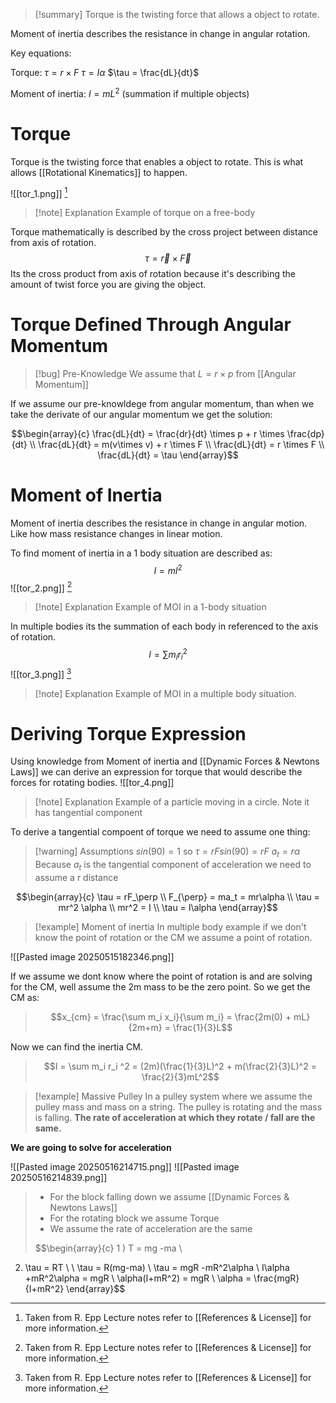 
>[!summary]
Torque is the twisting force that allows a object to rotate.
>
Moment of inertia describes the resistance in change in angular rotation.
>
Key equations:
>
Torque:
$\tau = r \times F$
$\tau = I\alpha$
$\tau = \frac{dL}{dt}$
>
Moment of inertia:
$I = mL^2$
(summation if multiple objects)

# Torque
Torque is the twisting force that enables a object to rotate. This is what allows [[Rotational Kinematics]] to happen. 

![[tor_1.png]]
[^1]
>[!note] Explanation
Example of torque on a free-body

Torque mathematically is described by the cross project between distance from axis of rotation. $$\tau = \vec{r} \times \vec{F}$$Its the cross product from axis of rotation because it's describing the amount of twist force you are giving the object.

# Torque Defined Through Angular Momentum 
>[!bug] Pre-Knowledge
We assume that $L = r \times p$ from [[Angular Momentum]] 

If we assume our pre-knowldege from angular momentum, than when we take the derivate of our angular momentum we get the solution:

$$\begin{array}{c}
\frac{dL}{dt} = \frac{dr}{dt} \times p + r \times \frac{dp}{dt} \\ 
\frac{dL}{dt} = m(v\times v) + r \times F \\ 
\frac{dL}{dt} = r \times F \\ 
\frac{dL}{dt} = \tau
\end{array}$$

# Moment of Inertia 
Moment of inertia describes the resistance in change in angular motion. Like how mass resistance changes in linear motion. 

To find moment of inertia in a 1 body situation are described as:
$$I = ml^2$$
![[tor_2.png]]
[^1]
>[!note] Explanation
Example of MOI in a 1-body situation

In multiple bodies its the summation of each body in referenced to the axis of rotation.
$$I = \sum m_i r_i^2$$
![[tor_3.png]]
[^1]
>[!note] Explanation
Example of MOI in a multiple body situation.

# Deriving Torque Expression
Using knowledge from Moment of inertia and [[Dynamic Forces & Newtons Laws]] we can derive an expression for torque that would describe the forces for rotating bodies. 
![[tor_4.png]]
>[!note] Explanation
Example of a particle moving in a circle. Note it has tangential component 

To derive a tangential compoent of torque we need to assume one thing:
>[!warning] Assumptions 
$sin(90) = 1$ 
>so
$\tau = rFsin(90) = rF$
$a_t = r\alpha$ 
>Because $a_t$ is the tangential component of acceleration we need to assume a r distance

$$\begin{array}{c}
\tau = rF_\perp  \\ 
F_{\perp} = ma_t = mr\alpha \\ 
\tau = mr^2 \alpha \\
mr^2 = I \\ 
\tau = I\alpha
\end{array}$$




>[!example] Moment of inertia 
>In multiple body example if we don't know the point of rotation or the CM we assume a point of rotation.
>
![[Pasted image 20250515182346.png]]
>
If we assume we dont know where the point of rotation is and are solving for the CM, well assume the 2m mass to be the zero point. So we get the CM as:
>$$x_{cm} = \frac{\sum m_i x_i}{\sum m_i} = \frac{2m(0) + mL}{2m+m} = \frac{1}{3}L$$
>
Now we can find the inertia CM.
>$$I = \sum m_i r_i ^2 = (2m)(\frac{1}{3}L)^2 + m(\frac{2}{3}L)^2 = \frac{2}{3}mL^2$$

>[!example] Massive Pulley
In a pulley system where we assume the pulley mass and mass on a string. The pulley is rotating and the mass is falling. **The rate of acceleration at which they rotate / fall are the same.** 
>
**We are going to solve for acceleration**
>
![[Pasted image 20250516214715.png]]
![[Pasted image 20250516214839.png]]
>
>
>- For the block falling down we assume [[Dynamic Forces & Newtons Laws]] 
>- For the rotating block we assume Torque 
>- We assume the rate of acceleration are the same  
>
>$$\begin{array}{c}
1 ) T = mg -ma \\ 
2) \tau = RT \\ \\
\tau = R(mg-ma) \\ 
\tau = mgR -mR^2\alpha \\ 
I\alpha +mR^2\alpha = mgR \\ 
\alpha(I+mR^2) = mgR \\
\alpha = \frac{mgR}{I+mR^2}
\end{array}$$

[^1]: Taken from R. Epp Lecture notes refer to [[References & License]] for more information.
